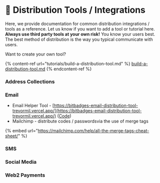 # 🔀 Distribution Tools / Integrations

Here, we provide documentation for common distribution integrations / tools as a reference. Let us know if you want to add a tool or tutorial here. **Always use third party tools at your own risk!** You know your users best. The best method of distribution is the way you typical communicate with users.

Want to create your own tool?

{% content-ref url="tutorials/build-a-distribution-tool.md" %}
[build-a-distribution-tool.md](tutorials/build-a-distribution-tool.md)
{% endcontent-ref %}

### Address Collections

### Email

* Email Helper Tool - [https://bitbadges-email-distribution-tool-trevormil.vercel.app/](https://bitbadges-email-distribution-tool-trevormil.vercel.app/) ([Code](https://github.com/BitBadges/bitbadges-email-distribution-tool))
* Mailchimp - distribute codes / passwordsvia the use of merge tags

{% embed url="https://mailchimp.com/help/all-the-merge-tags-cheat-sheet/" %}

### SMS



### Social Media



### Web2 Payments

